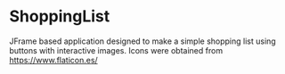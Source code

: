 # ShoppingList
JFrame based application designed to make a simple shopping list using buttons with interactive images.
Icons were obtained from https://www.flaticon.es/
